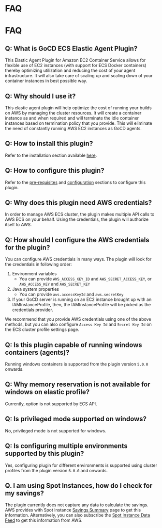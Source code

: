 # FAQ

# FAQ

## Q: What is GoCD ECS Elastic Agent Plugin?

This Elastic Agent Plugin for Amazon EC2 Container Service allows for flexible use of EC2 instances (with support for ECS Docker containers) thereby optimizing utilization and reducing the cost of your agent infrastructure. It will also take care of scaling up and scaling down of your container instances in best possible way.

## Q: Why should I use it?

This elastic agent plugin will help optimize the cost of running your builds on AWS by managing the cluster resources. It will create a container instance as and when required and will terminate the idle container instances based on termination policy that you provide. This will eliminate the need of constantly running AWS EC2 instances as GoCD agents.

## Q: How to install this plugin?
 
Refer to the installation section available [here](installation.md).

## Q:  How to configure this plugin?

Refer to the [pre-requisites](installation.md#prerequisites) and [configuration](installation.md#configuration) sections to configure this plugin.

## Q: Why does this plugin need AWS credentials?

In order to manage AWS ECS cluster, the plugin makes multiple API calls to AWS ECS on your behalf. Using the credentials, the plugin will authorize itself to AWS.

## Q: How should I configure the AWS credentials for the plugin?

You can configure AWS credentials in many ways. The plugin will look for the credentials in following order:

1. Environment variables
    - You can provide `AWS_ACCESS_KEY_ID` and `AWS_SECRET_ACCESS_KEY`, or `AWS_ACCESS_KEY` and `AWS_SECRET_KEY`   
2. Java system properties
    - You can provide `aws.accessKeyId` and `aws.secretKey`
3. If your GoCD server is running on an EC2 instance brought up with an IAMInstanceProfile, then, the IAMInstanceProfile will be picked as the credentials provider. 

We recommend that you provide AWS credentials using one of the above methods, but you can also configure `Access Key Id` and `Secret Key Id` on the ECS cluster profile settings page.

## Q: Is this plugin capable of running windows containers (agents)?

Running windows containers is supported from the plugin version `5.0.0` onwards.

## Q: Why memory reservation is not available for windows on elastic profile?

Currently, option is not supported by ECS API.

## Q: Is privileged mode supported on windows?

No, privileged mode is not supported for windows.

## Q: Is configuring multiple environments supported by this plugin?

Yes, configuring plugin for different environments is supported using cluster profiles from the plugin version `6.0.0` and onwards.

## Q. I am using Spot Instances, how do I check for my savings?

The plugin currently does not capture any data to calculate the savings. AWS provides with Spot Instance [Savings Summary](https://docs.aws.amazon.com/AWSEC2/latest/UserGuide/spot-savings.html) page to get this information. Alternatively, you can also subscribe the [Spot Instance Data Feed](https://docs.aws.amazon.com/AWSEC2/latest/UserGuide/spot-data-feeds.html) to get this information from AWS.

